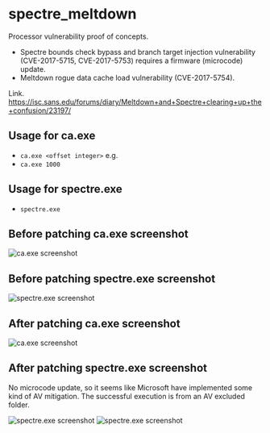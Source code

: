 # spectre_meltdown

Processor vulnerability proof of concepts.

- Spectre bounds check bypass and branch target injection vulnerability (CVE-2017-5715, CVE-2017-5753) requires a firmware (microcode) update.
- Meltdown rogue data cache load vulnerability (CVE-2017-5754).

Link. https://isc.sans.edu/forums/diary/Meltdown+and+Spectre+clearing+up+the+confusion/23197/

## Usage for ca.exe
- `ca.exe <offset integer>`
e.g. 
- `ca.exe 1000`

## Usage for spectre.exe
- `spectre.exe`

## Before patching ca.exe screenshot

![ca.exe screenshot](https://github.com/bao7uo/spectre_meltdown/raw/master/images/ca_screenshot.png)

## Before patching spectre.exe screenshot

![spectre.exe screenshot](https://github.com/bao7uo/spectre_meltdown/raw/master/images/spectre_screenshot.png)

## After patching ca.exe screenshot

![ca.exe screenshot](https://github.com/bao7uo/spectre_meltdown/raw/master/images/ca_after_screenshot.png)

## After patching spectre.exe screenshot

No microcode update, so it seems like Microsoft have implemented some kind of AV mitigation. The successful execution is from an AV excluded folder.

![spectre.exe screenshot](https://github.com/bao7uo/spectre_meltdown/raw/master/images/spectre_after_screenshot.png)
![spectre.exe screenshot](https://github.com/bao7uo/spectre_meltdown/raw/master/images/spectre_av_screenshot.png)
